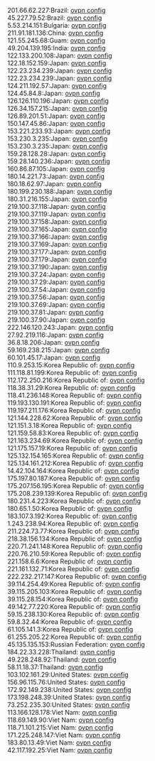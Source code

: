 201.66.62.227:Brazil: [ovpn config](vpn/201_66_62_227.ovpn)  
45.227.79.52:Brazil: [ovpn config](vpn/45_227_79_52.ovpn)  
5.53.214.151:Bulgaria: [ovpn config](vpn/5_53_214_151.ovpn)  
211.91.181.136:China: [ovpn config](vpn/211_91_181_136.ovpn)  
121.55.245.68:Guam: [ovpn config](vpn/121_55_245_68.ovpn)  
49.204.139.195:India: [ovpn config](vpn/49_204_139_195.ovpn)  
122.133.200.108:Japan: [ovpn config](vpn/122_133_200_108.ovpn)  
122.18.152.159:Japan: [ovpn config](vpn/122_18_152_159.ovpn)  
122.23.234.239:Japan: [ovpn config](vpn/122_23_234_239.ovpn)  
122.23.234.239:Japan: [ovpn config](vpn/122_23_234_239.ovpn)  
124.211.192.57:Japan: [ovpn config](vpn/124_211_192_57.ovpn)  
124.45.84.8:Japan: [ovpn config](vpn/124_45_84_8.ovpn)  
126.126.110.196:Japan: [ovpn config](vpn/126_126_110_196.ovpn)  
126.34.157.215:Japan: [ovpn config](vpn/126_34_157_215.ovpn)  
126.89.201.51:Japan: [ovpn config](vpn/126_89_201_51.ovpn)  
150.147.45.86:Japan: [ovpn config](vpn/150_147_45_86.ovpn)  
153.221.233.93:Japan: [ovpn config](vpn/153_221_233_93.ovpn)  
153.230.3.235:Japan: [ovpn config](vpn/153_230_3_235.ovpn)  
153.230.3.235:Japan: [ovpn config](vpn/153_230_3_235.ovpn)  
159.28.128.28:Japan: [ovpn config](vpn/159_28_128_28.ovpn)  
159.28.140.236:Japan: [ovpn config](vpn/159_28_140_236.ovpn)  
160.86.87.105:Japan: [ovpn config](vpn/160_86_87_105.ovpn)  
180.14.221.73:Japan: [ovpn config](vpn/180_14_221_73.ovpn)  
180.18.62.97:Japan: [ovpn config](vpn/180_18_62_97.ovpn)  
180.199.230.188:Japan: [ovpn config](vpn/180_199_230_188.ovpn)  
180.31.216.155:Japan: [ovpn config](vpn/180_31_216_155.ovpn)  
219.100.37.118:Japan: [ovpn config](vpn/219_100_37_118.ovpn)  
219.100.37.119:Japan: [ovpn config](vpn/219_100_37_119.ovpn)  
219.100.37.158:Japan: [ovpn config](vpn/219_100_37_158.ovpn)  
219.100.37.165:Japan: [ovpn config](vpn/219_100_37_165.ovpn)  
219.100.37.166:Japan: [ovpn config](vpn/219_100_37_166.ovpn)  
219.100.37.169:Japan: [ovpn config](vpn/219_100_37_169.ovpn)  
219.100.37.177:Japan: [ovpn config](vpn/219_100_37_177.ovpn)  
219.100.37.179:Japan: [ovpn config](vpn/219_100_37_179.ovpn)  
219.100.37.190:Japan: [ovpn config](vpn/219_100_37_190.ovpn)  
219.100.37.24:Japan: [ovpn config](vpn/219_100_37_24.ovpn)  
219.100.37.29:Japan: [ovpn config](vpn/219_100_37_29.ovpn)  
219.100.37.54:Japan: [ovpn config](vpn/219_100_37_54.ovpn)  
219.100.37.56:Japan: [ovpn config](vpn/219_100_37_56.ovpn)  
219.100.37.69:Japan: [ovpn config](vpn/219_100_37_69.ovpn)  
219.100.37.81:Japan: [ovpn config](vpn/219_100_37_81.ovpn)  
219.100.37.90:Japan: [ovpn config](vpn/219_100_37_90.ovpn)  
222.146.120.243:Japan: [ovpn config](vpn/222_146_120_243.ovpn)  
27.92.219.116:Japan: [ovpn config](vpn/27_92_219_116.ovpn)  
36.8.18.206:Japan: [ovpn config](vpn/36_8_18_206.ovpn)  
59.169.238.215:Japan: [ovpn config](vpn/59_169_238_215.ovpn)  
60.101.45.17:Japan: [ovpn config](vpn/60_101_45_17.ovpn)  
110.9.253.15:Korea Republic of: [ovpn config](vpn/110_9_253_15.ovpn)  
111.118.81.199:Korea Republic of: [ovpn config](vpn/111_118_81_199.ovpn)  
112.172.250.216:Korea Republic of: [ovpn config](vpn/112_172_250_216.ovpn)  
118.38.31.29:Korea Republic of: [ovpn config](vpn/118_38_31_29.ovpn)  
118.41.236.148:Korea Republic of: [ovpn config](vpn/118_41_236_148.ovpn)  
119.193.130.191:Korea Republic of: [ovpn config](vpn/119_193_130_191.ovpn)  
119.197.211.176:Korea Republic of: [ovpn config](vpn/119_197_211_176.ovpn)  
121.144.228.62:Korea Republic of: [ovpn config](vpn/121_144_228_62.ovpn)  
121.151.3.18:Korea Republic of: [ovpn config](vpn/121_151_3_18.ovpn)  
121.159.58.83:Korea Republic of: [ovpn config](vpn/121_159_58_83.ovpn)  
121.163.234.69:Korea Republic of: [ovpn config](vpn/121_163_234_69.ovpn)  
121.175.157.19:Korea Republic of: [ovpn config](vpn/121_175_157_19.ovpn)  
125.132.154.165:Korea Republic of: [ovpn config](vpn/125_132_154_165.ovpn)  
125.134.161.212:Korea Republic of: [ovpn config](vpn/125_134_161_212.ovpn)  
14.42.104.164:Korea Republic of: [ovpn config](vpn/14_42_104_164.ovpn)  
175.197.80.187:Korea Republic of: [ovpn config](vpn/175_197_80_187.ovpn)  
175.207.156.195:Korea Republic of: [ovpn config](vpn/175_207_156_195.ovpn)  
175.208.239.139:Korea Republic of: [ovpn config](vpn/175_208_239_139.ovpn)  
180.231.4.223:Korea Republic of: [ovpn config](vpn/180_231_4_223.ovpn)  
180.65.1.50:Korea Republic of: [ovpn config](vpn/180_65_1_50.ovpn)  
183.107.3.192:Korea Republic of: [ovpn config](vpn/183_107_3_192.ovpn)  
1.243.238.94:Korea Republic of: [ovpn config](vpn/1_243_238_94.ovpn)  
211.224.73.77:Korea Republic of: [ovpn config](vpn/211_224_73_77.ovpn)  
218.38.156.134:Korea Republic of: [ovpn config](vpn/218_38_156_134.ovpn)  
220.71.241.148:Korea Republic of: [ovpn config](vpn/220_71_241_148.ovpn)  
220.76.210.59:Korea Republic of: [ovpn config](vpn/220_76_210_59.ovpn)  
221.158.6.6:Korea Republic of: [ovpn config](vpn/221_158_6_6.ovpn)  
221.161.132.71:Korea Republic of: [ovpn config](vpn/221_161_132_71.ovpn)  
222.232.217.147:Korea Republic of: [ovpn config](vpn/222_232_217_147.ovpn)  
39.114.254.49:Korea Republic of: [ovpn config](vpn/39_114_254_49.ovpn)  
39.115.205.103:Korea Republic of: [ovpn config](vpn/39_115_205_103.ovpn)  
39.115.28.154:Korea Republic of: [ovpn config](vpn/39_115_28_154.ovpn)  
49.142.77.220:Korea Republic of: [ovpn config](vpn/49_142_77_220.ovpn)  
59.15.238.130:Korea Republic of: [ovpn config](vpn/59_15_238_130.ovpn)  
59.8.32.44:Korea Republic of: [ovpn config](vpn/59_8_32_44.ovpn)  
61.105.141.3:Korea Republic of: [ovpn config](vpn/61_105_141_3.ovpn)  
61.255.205.22:Korea Republic of: [ovpn config](vpn/61_255_205_22.ovpn)  
45.135.135.153:Russian Federation: [ovpn config](vpn/45_135_135_153.ovpn)  
184.22.33.228:Thailand: [ovpn config](vpn/184_22_33_228.ovpn)  
49.228.248.92:Thailand: [ovpn config](vpn/49_228_248_92.ovpn)  
58.11.18.37:Thailand: [ovpn config](vpn/58_11_18_37.ovpn)  
103.102.161.29:United States: [ovpn config](vpn/103_102_161_29.ovpn)  
156.96.115.76:United States: [ovpn config](vpn/156_96_115_76.ovpn)  
172.92.149.238:United States: [ovpn config](vpn/172_92_149_238.ovpn)  
173.198.248.39:United States: [ovpn config](vpn/173_198_248_39.ovpn)  
73.252.235.30:United States: [ovpn config](vpn/73_252_235_30.ovpn)  
113.166.128.178:Viet Nam: [ovpn config](vpn/113_166_128_178.ovpn)  
118.69.149.90:Viet Nam: [ovpn config](vpn/118_69_149_90.ovpn)  
118.71.101.215:Viet Nam: [ovpn config](vpn/118_71_101_215.ovpn)  
171.225.248.147:Viet Nam: [ovpn config](vpn/171_225_248_147.ovpn)  
183.80.13.49:Viet Nam: [ovpn config](vpn/183_80_13_49.ovpn)  
42.117.192.25:Viet Nam: [ovpn config](vpn/42_117_192_25.ovpn)  
